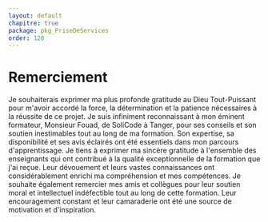 ```yaml
---
layout: default
chapitre: true
package: pkg_PriseDeServices
order: 120
---
```


<!-- note -->

# Remerciement

Je souhaiterais exprimer ma plus profonde gratitude au Dieu Tout-Puissant pour m'avoir accordé la force, la détermination et la patience nécessaires à la réussite de ce projet. Je suis infiniment reconnaissant à mon éminent formateur, Monsieur Fouad, de SoliCode à Tanger, pour ses conseils et son soutien inestimables tout au long de ma formation. Son expertise, sa disponibilité et ses avis éclairés ont été essentiels dans mon parcours d'apprentissage.
Je tiens à exprimer ma sincère gratitude à l'ensemble des enseignants qui ont contribué à la qualité exceptionnelle de la formation que j'ai reçue. Leur dévouement et leurs vastes connaissances ont considérablement enrichi ma compréhension et mes compétences.
Je souhaite également remercier mes amis et collègues pour leur soutien moral et intellectuel indéfectible tout au long de cette formation. Leur encouragement constant et leur camaraderie ont été une source de motivation et d'inspiration.
